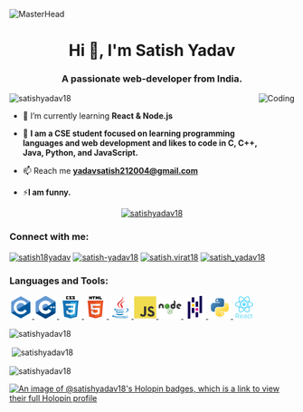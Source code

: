 ![MasterHead](https://user-images.githubusercontent.com/80781196/190216139-7697aa5a-c9a0-4bd6-80bf-3aca76a2e1c8.gif)
<h1 align="center">Hi 👋, I'm Satish Yadav</h1>
<h3 align="center">A passionate web-developer from India.</h3>
<img align="right" alt="Coding" widht="200"height="200" src="https://cdn.dribbble.com/users/1162077/screenshots/3848914/programmer.gif">

<p align="left"> <img src="https://komarev.com/ghpvc/?username=satishyadav18&label=Profile%20views&color=0e75b6&style=flat" alt="satishyadav18" /> </p>

- 🌱 I’m currently learning **React & Node.js**

- 💬 **I am a CSE student focused on learning programming languages and web development and likes to code in C, C++, Java, Python, and JavaScript.**

- 📫 Reach me **yadavsatish212004@gmail.com**

- ⚡**I am funny.**

<p align="center"> <a href="https://github.com/ryo-ma/github-profile-trophy"><img src="https://github-profile-trophy.vercel.app/?username=satishyadav18" alt="satishyadav18" /></a> </p>

<h3 align="left">Connect with me:</h3>
<p align="left">
<a href="https://twitter.com/satish18yadav" target="blank"><img align="center" src="https://raw.githubusercontent.com/rahuldkjain/github-profile-readme-generator/master/src/images/icons/Social/twitter.svg" alt="satish18yadav" height="30" width="40" /></a>
<a href="https://linkedin.com/in/satish-yadav18" target="blank"><img align="center" src="https://raw.githubusercontent.com/rahuldkjain/github-profile-readme-generator/master/src/images/icons/Social/linked-in-alt.svg" alt="satish-yadav18" height="30" width="40" /></a>
<a href="https://instagram.com/satish.virat18" target="blank"><img align="center" src="https://raw.githubusercontent.com/rahuldkjain/github-profile-readme-generator/master/src/images/icons/Social/instagram.svg" alt="satish.virat18" height="30" width="40" /></a>
<a href="https://www.leetcode.com/satish_yadav18" target="blank"><img align="center" src="https://raw.githubusercontent.com/rahuldkjain/github-profile-readme-generator/master/src/images/icons/Social/leet-code.svg" alt="satish_yadav18" height="30" width="40" /></a>
</p>

<h3 align="left">Languages and Tools:</h3>
<p align="left"> <a href="https://www.cprogramming.com/" target="_blank" rel="noreferrer"> <img src="https://raw.githubusercontent.com/devicons/devicon/master/icons/c/c-original.svg" alt="c" width="40" height="40"/> </a> <a href="https://www.w3schools.com/cpp/" target="_blank" rel="noreferrer"> <img src="https://raw.githubusercontent.com/devicons/devicon/master/icons/cplusplus/cplusplus-original.svg" alt="cplusplus" width="40" height="40"/> </a> <a href="https://www.w3schools.com/css/" target="_blank" rel="noreferrer"> <img src="https://raw.githubusercontent.com/devicons/devicon/master/icons/css3/css3-original-wordmark.svg" alt="css3" width="40" height="40"/> </a> <a href="https://www.w3.org/html/" target="_blank" rel="noreferrer"> <img src="https://raw.githubusercontent.com/devicons/devicon/master/icons/html5/html5-original-wordmark.svg" alt="html5" width="40" height="40"/> </a> <a href="https://www.java.com" target="_blank" rel="noreferrer"> <img src="https://raw.githubusercontent.com/devicons/devicon/master/icons/java/java-original.svg" alt="java" width="40" height="40"/> </a> <a href="https://developer.mozilla.org/en-US/docs/Web/JavaScript" target="_blank" rel="noreferrer"> <img src="https://raw.githubusercontent.com/devicons/devicon/master/icons/javascript/javascript-original.svg" alt="javascript" width="40" height="40"/> </a> <a href="https://www.mysql.com/" target="_blank" rel="noreferrer"> </a> <a href="https://nodejs.org" target="_blank" rel="noreferrer"> <img src="https://raw.githubusercontent.com/devicons/devicon/master/icons/nodejs/nodejs-original-wordmark.svg" alt="nodejs" width="40" height="40"/> </a> <a href="https://pandas.pydata.org/" target="_blank" rel="noreferrer"> <img src="https://raw.githubusercontent.com/devicons/devicon/2ae2a900d2f041da66e950e4d48052658d850630/icons/pandas/pandas-original.svg" alt="pandas" width="40" height="40"/> </a> <a href="https://www.python.org" target="_blank" rel="noreferrer"> <img src="https://raw.githubusercontent.com/devicons/devicon/master/icons/python/python-original.svg" alt="python" width="40" height="40"/> </a> <a href="https://reactjs.org/" target="_blank" rel="noreferrer"> <img src="https://raw.githubusercontent.com/devicons/devicon/master/icons/react/react-original-wordmark.svg" alt="react" width="40" height="40"/> </a> </p>

<p><img align="center" src="https://github-readme-stats.vercel.app/api/top-langs?username=satishyadav18&show_icons=true&locale=en&layout=compact" alt="satishyadav18" /></p>

<p>&nbsp;<img align="center" src="https://github-readme-stats.vercel.app/api?username=satishyadav18&show_icons=true&locale=en" alt="satishyadav18" /></p>

<p><img align="center" src="https://github-readme-streak-stats.herokuapp.com/?user=satishyadav18&" alt="satishyadav18" /></p>

[![An image of @satishyadav18's Holopin badges, which is a link to view their full Holopin profile](https://holopin.me/satishyadav18)](https://holopin.io/@satishyadav18)
